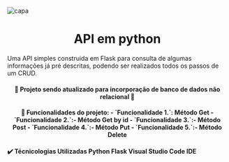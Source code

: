 ![capa](https://github.com/Lucas-Benediht/API_Python/assets/110697669/b28ff274-eb83-4167-ad62-d102b68177d9)

<h1 align="center"> API em python </h1>

Uma API simples construida em Flask para consulta de algumas informações já pré descritas, podendo ser realizados todos os passos de um CRUD.

<h4 align="center">
  🚧 Projeto sendo atualizado para incorporação de banco de dados não relacional 🚧
</h4>

<h4 align="center">
  🔨 Funcionalidades do projeto:
  - `Funcionalidade 1.`: Método Get
  - `Funcionalidade 2.`:- Método Get by id
  - `Funcionalidade 3.`:- Método Post
  - `Funcionalidade 4.`:- Método Put
  - `Funcionalidade 5.`:- Método Delete
</h4>

<h4>
  ✔️ Técnicologias Utilizadas
  Python
  Flask
  Visual Studio Code IDE
</h4>
